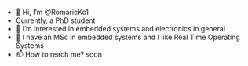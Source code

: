 - 👋 Hi, I’m @RomaricKc1
- Currently, a PhD student
- 👀 I’m interested in embedded systems and electronics in general
- 🌱 I have an MSc in embedded systems and I like Real Time Operating Systems
- 📫 How to reach me?  soon

<!---
RomaricKc1/RomaricKc1 is a ✨ special ✨ repository because its `README.md` (this file) appears on your GitHub profile.
You can click the Preview link to take a look at your changes.
--->
